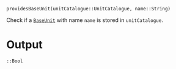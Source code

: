 ```
providesBaseUnit(unitCatalogue::UnitCatalogue, name::String)
```

Check if a [`BaseUnit`](@ref) with name `name` is stored in `unitCatalogue`.

# Output

`::Bool`
